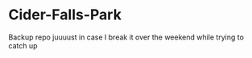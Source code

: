 # Cider-Falls-Park
Backup repo juuuust in case I break it over the weekend while trying to catch up
